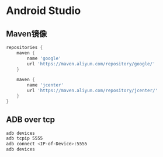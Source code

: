 # Android Studio

## Maven镜像

```groovy
repositories {
    maven {
        name 'google'
        url 'https://maven.aliyun.com/repository/google/'
    }

    maven {
        name 'jcenter'
        url 'https://maven.aliyun.com/repository/jcenter/'
    }
}
```

## ADB over tcp

```sh
adb devices
adb tcpip 5555
adb connect <IP-of-Device>:5555
adb devices
```
